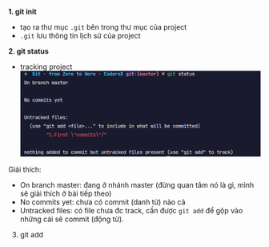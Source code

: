 **1. git init**

- tạo ra thư mục `.git` bên trong thư mục của project
- `.git` lưu thông tin lịch sử của project

**2. git status**

- tracking project
  ![](imgs/git-status.png)

Giải thích:

- On branch master: đang ở nhánh master (đừng quan tâm nó là gì, mình sẽ giải thích ở bài tiếp theo)
- No commits yet: chưa có commit (danh từ) nào cả
- Untracked files: có file chưa đc track, cần được `git add` để gộp vào những cái sẽ commit (động từ).

3. git add
